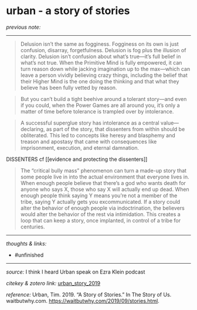# urban - a story of stories

_previous note:_ 

---

>Delusion isn’t the same as fogginess. Fogginess on its own is just confusion, disarray, forgetfulness. Delusion is fog plus the illusion of clarity. Delusion isn’t confusion about what’s true—it’s full belief in what’s not true. When the Primitive Mind is fully empowered, it can turn reason down while jacking imagination up to the max—which can leave a person vividly believing crazy things, including the belief that their Higher Mind is the one doing the thinking and that what they believe has been fully vetted by reason.

>But you can’t build a tight beehive around a tolerant story—and even if you could, when the Power Games are all around you, it’s only a matter of time before tolerance is trampled over by intolerance.

>A successful superglue story has intolerance as a central value—declaring, as part of the story, that dissenters from within should be obliterated. This led to concepts like heresy and blasphemy and treason and apostasy that came with consequences like imprisonment, execution, and eternal damnation.

DISSENTERS cf [[evidence and protecting the dissenters]]

>The “critical bully mass” phenomenon can turn a made-up story that some people live in into the actual environment that everyone lives in. When enough people believe that there’s a god who wants death for anyone who says X, those who say X will actually end up dead. When enough people think saying Y means you’re not a member of the tribe, saying Y actually gets you excommunicated. If a story could alter the behavior of enough people via indoctrination, the believers would alter the behavior of the rest via intimidation. This creates a loop that can keep a story, once implanted, in control of a tribe for centuries.





---

_thoughts & links:_



- #unfinished 

---

_source:_ I think I heard Urban speak on Ezra Klein podcast

_citekey & zotero link:_ [urban_story_2019](zotero://select/items/1_BSB58KHL)

_reference:_ Urban, Tim. 2019. “A Story of Stories.” In The Story of Us. waitbutwhy.com. <https://waitbutwhy.com/2019/09/stories.html>.



